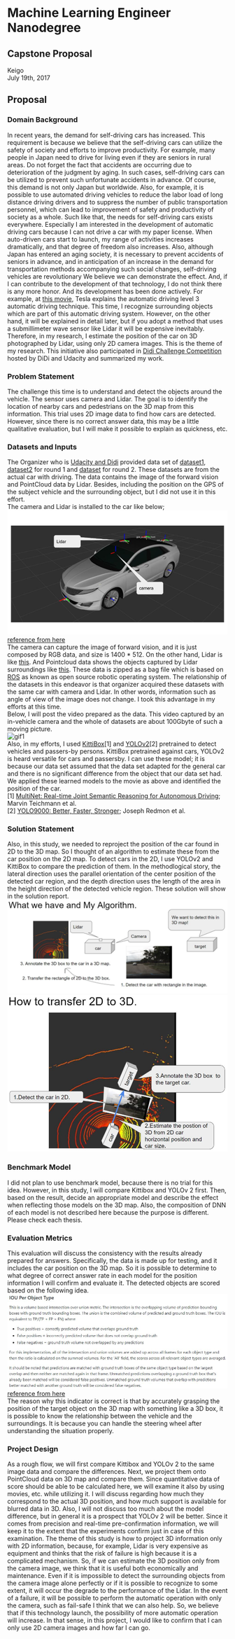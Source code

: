 # Machine Learning Engineer Nanodegree
## Capstone Proposal
Keigo  
July 19th, 2017

## Proposal

### Domain Background
In recent years, the demand for self-driving cars has increased. This requirement is because we believe that the self-driving cars can utilize the safety of society and efforts to improve productivity. For example, many people in Japan need to drive for living even if they are seniors in rural areas. Do not forget the fact that accidents are occurring due to deterioration of the judgment by aging. In such cases, self-driving cars can be utilized to prevent such unfortunate accidents in advance. Of course, this demand is not only Japan but worldwide. Also, for example, it is possible to use automated driving vehicles to reduce the labor load of long distance driving drivers and to suppress the number of public transportation personnel, which can lead to improvement of safety and productivity of society as a whole.
Such like that, the needs for self-driving cars exists everywhere.
Especially I am interested in the development of automatic driving cars because I can not drive a car with my paper license.
When auto-driven cars start to launch, my range of activities increases dramatically, and that degree of freedom also increases.
Also, although Japan has entered an aging society, it is necessary to prevent accidents of seniors in advance, and in anticipation of an increase in the demand for transportation methods accompanying such social changes, self-driving vehicles are revolutionary We believe we can demonstrate the effect.
And, if I can contribute to the development of that technology, I do not think there is any more honor.
And its development has been done actively.
For example, at [this movie](https://www.tesla.com/jp/autopilot), Tesla explains the automatic driving level 3 automatic driving technique.
This time, I recognize surrounding objects which are part of this automatic driving system.
However, on the other hand, it will be explained in detail later, but if you adopt a method that uses a submillimeter wave sensor like Lidar it will be expensive inevitably. Therefore, in my research, I estimate the position of the car on 3D photographed by Lidar, using only 2D camera images. This is the theme of my research.
This initiative also participated in [Didi Challenge Competition](https://challenge.udacity.com/team/#succcess-box) hosted by DiDi and Udacity and summarized my work.
<div style="page-break-before:always"></div>

### Problem Statement
The challenge this time is to understand and detect the objects around the vehicle. The sensor uses camera and Lidar. The goal is to identify the location of nearby cars and pedestrians on the 3D map from this information.
This trial uses 2D image data to find how cars are detected.
However, since there is no correct answer data, this may be a little qualitative evaluation, but I will make it possible to explain as quickness, etc.

### Datasets and Inputs
The Organizer who is [Udacity and Didi](https://challenge.udacity.com/home/) provided data set of  [dataset1](http://academictorrents.com/details/76352487923a31d47a6029ddebf40d9265e770b5), [dataset2](http://academictorrents.com/details/18d7f6be647eb6d581f5ff61819a11b9c21769c7) for round 1 and [dataset](http://academictorrents.com/details/67528e562da46e93cbabb8a255c9a8989be3448e) for round 2. These datasets are from the actual car with driving. The data contains the image of the forward vision and PointCloud data by Lidar. Besides, including the position on the GPS of the subject vehicle and the surrounding object, but I did not use it in this effort.  
The camera and Lidar is installed to the car like below;  
![image4](image/image4.jpg)  
[reference from here](https://github.com/udacity/didi-competition/blob/master/images/urdf.png)  
The camera can capture the image of forward vision, and it is just composed by RGB data, and size is 1400 * 512.
On the other hand, Lidar is like [this](http://velodynelidar.com/docs/datasheet/97-0038_Rev%20K_%20HDL-32E_Datasheet_Web.pdf). And Pointcloud data shows the objects captured by Lidar surroundings like [this](https://www.engadget.com/2016/01/04/nvidia-drive-px2/).
These data is zipped as a bag file which is based on [ROS](http://wiki.ros.org/) as known as open source robotic operating system.
The relationship of the datasets in this endeavor is that organizer acquired these datasets with the same car with camera and Lidar. In other words, information such as angle of view of the image does not change. I took this advantage in my efforts at this time.  
Below, I will post the video prepared as the data. This video captured by an in-vehicle camera and the whole of datasets are about 100Gbyte of such a moving picture.  
![gif1](image/ford01.gif)  
Also, in my efforts, I used [KittiBox](https://github.com/MarvinTeichmann/KittiBox)[1] and [YOLOv2](https://pjreddie.com/darknet/yolo/)[2] pretrained to detect vehicles and passers-by persons. KittiBox pretrained against cars, YOLOv2 is heard versatile for cars and passersby. I can use these model; it is because our data set assumed that the data set adapted for the general car and there is no significant difference from the object that our data set had.
We applied these learned models to the movie as above and identified the position of the car.  
[1] [MultiNet: Real-time Joint Semantic Reasoning for Autonomous Driving](https://arxiv.org/abs/1612.07695); Marvin Teichmann et al.  
[2] [YOLO9000: Better, Faster, Stronger](https://arxiv.org/abs/1612.08242); Joseph Redmon et al.
<div style="page-break-before:always"></div>

### Solution Statement
Also, in this study, we needed to reproject the position of the car found in 2D to the 3D map.
So I thought of an algorithm to estimate these from the car position on the 2D map.
To detect cars in the 2D, I use YOLOv2 and KittiBox to compare the prediction of them.
In the methodlogical story, the lateral direction uses the parallel orientation of the center position of the detected car region, and the depth direction uses the length of the area in the height direction of the detected vehicle region. These solution will show in the solution report.
![image2](image/image2.JPG)
![image3](image/image3.JPG)
<div style="page-break-before:always"></div>

### Benchmark Model
I did not plan to use benchmark model, because there is no trial for this idea.
However, in this study, I will compare Kittibox and YOLOv 2 first.
Then, based on the result, decide an appropriate model and describe the effect when reflecting those models on the 3D map.
Also, the composition of DNN of each model is not described here because the purpose is different. Please check each thesis.

### Evaluation Metrics
This evaluation will discuss the consistency with the results already prepared for answers.
Specifically, the data is made up for testing, and it includes the car position on the 3D map. So it is possible to determine to what degree of correct answer rate in each model for the position information I will confirm and evaluate it.
The detected objects are scored based on the following idea.  
![image1](image/image1.JPG)  [reference from here](https://github.com/udacity/didi-competition/tree/master/tracklets#metrics-and-scoring)  
The reason why this indicator is correct is that by accurately grasping the position of the target object on the 3D map with something like a 3D box, it is possible to know the relationship between the vehicle and the surroundings. It is because you can handle the steering wheel after understanding the situation properly.
<div style="page-break-before:always"></div>
<div style="page-break-before:always"></div>

### Project Design
As a rough flow, we will first compare Kittibox and YOLOv 2 to the same image data and compare the differences.
Next, we project them onto PointCloud data on 3D map and compare them.
Since quantitative data of score should be able to be calculated here, we will examine it also by using movies, etc. while utilizing it.
I will discuss regarding how much they correspond to the actual 3D position, and how much support is available for blurred data in 3D.
Also, I will not discuss too much about the model difference, but in general it is a prospect that YOLOv 2 will be better. Since it comes from precision and real-time pre-confirmation information, we will keep it to the extent that the experiments confirm just in case of this examination.
The theme of this study is how to project 3D information only with 2D information, because, for example, Lidar is very expensive as equipment and thinks that the risk of failure is high because it is a complicated mechanism.
So, if we can estimate the 3D position only from the camera image, we think that it is useful both economically and maintenance.
Even if it is impossible to detect the surrounding objects from the camera image alone perfectly or if it is possible to recognize to some extent, it will occur the degrade to the performance of the Lidar. In the event of a failure, it will be possible to perform the automatic operation with only the camera, such as fail-safe I think that we can also help.
So, we believe that if this technology launch, the possibility of more automatic operation will increase.
In that sense, in this project, I would like to confirm that I can only use 2D camera images and how far I can go.
